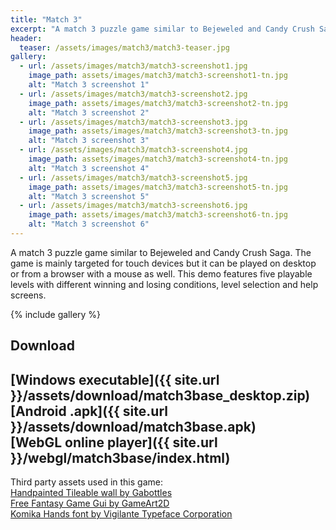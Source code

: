 ```yaml
---
title: "Match 3"
excerpt: "A match 3 puzzle game similar to Bejeweled and Candy Crush Saga."
header:
  teaser: /assets/images/match3/match3-teaser.jpg
gallery:
  - url: /assets/images/match3/match3-screenshot1.jpg
    image_path: assets/images/match3/match3-screenshot1-tn.jpg
    alt: "Match 3 screenshot 1"
  - url: /assets/images/match3/match3-screenshot2.jpg
    image_path: assets/images/match3/match3-screenshot2-tn.jpg
    alt: "Match 3 screenshot 2"
  - url: /assets/images/match3/match3-screenshot3.jpg
    image_path: assets/images/match3/match3-screenshot3-tn.jpg
    alt: "Match 3 screenshot 3"
  - url: /assets/images/match3/match3-screenshot4.jpg
    image_path: assets/images/match3/match3-screenshot4-tn.jpg
    alt: "Match 3 screenshot 4"
  - url: /assets/images/match3/match3-screenshot5.jpg
    image_path: assets/images/match3/match3-screenshot5-tn.jpg
    alt: "Match 3 screenshot 5"
  - url: /assets/images/match3/match3-screenshot6.jpg
    image_path: assets/images/match3/match3-screenshot6-tn.jpg
    alt: "Match 3 screenshot 6"
---
```


A match 3 puzzle game similar to Bejeweled and Candy Crush Saga. The game is mainly targeted for touch devices but it can be played on desktop or from a browser with a mouse as well. This demo features five playable levels with different winning and losing conditions, level selection and help screens.

{% include gallery %}

## Download
[Windows executable]({{ site.url }}/assets/download/match3base_desktop.zip)  
[Android .apk]({{ site.url }}/assets/download/match3base.apk)  
[WebGL online player]({{ site.url }}/webgl/match3base/index.html)  
----
Third party assets used in this game:  
[Handpainted Tileable wall by Gabottles](https://opengameart.org/content/handpainted-tileable-wall)  
[Free Fantasy Game Gui by GameArt2D](http://www.gameart2d.com/free-fantasy-game-gui.html)  
[Komika Hands font by Vigilante Typeface Corporation](http://www.dafont.com/komika-hands.font)  